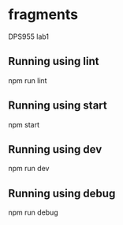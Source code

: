 # fragments

DPS955 lab1

## Running using lint

npm run lint

## Running using start

npm start

## Running using dev

npm run dev

## Running using debug

npm run debug
